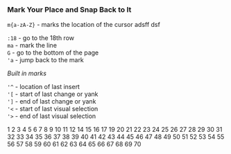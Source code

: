 ### Mark Your Place and Snap Back to It

`m{a-zA-Z}` - marks the location of the cursor
adsff dsf 


`:18` - go to the 18th row  
`ma`  - mark the line  
`G`   - go to the bottom of the page  
`'a`  - jump back to the mark  

_Built in marks_

`'^` - location of last insert  
`'[` - start of last change or yank  
`']` - end of last change or yank  
`'<` - start of last visual selection  
`'>` - end of last visual selection  

1
2
3
4
5
6
7
8
9
10
11
12
14
15
16
17
19
20
21
22
23
24
25
26
27
28
29
30
31
32
33
34
35
36
37
38
39
40
41
42
43
44
45
46
47
48
49
50
51
52
53
54
55
56
57
58
59
60
61
62
63
64
65
66
67
68
69
70
